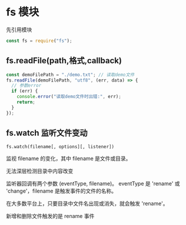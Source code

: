 # fs 模块

先引用模块

```js
const fs = require("fs");
```

## fs.readFile(path,格式,callback)

```js
const demoFilePath = "./demo.txt"; // 读取demo文件
fs.readFile(demoFilePath, "utf8", (err, data) => {
  // 参数error
  if (err) {
    console.error("读取demo文件时出错:", err);
    return;
  }
});
```

## fs.watch 监听文件变动

`fs.watch(filename[, options][, listener])`

监视 filename 的变化，其中 filename 是文件或目录。

无法深层检测目录中内容改变

监听器回调有两个参数 (eventType, filename)。 eventType 是 'rename' 或 'change'，filename 是触发事件的文件的名称。

在大多数平台上，只要目录中文件名出现或消失，就会触发 'rename'。

新增和删除文件触发的是 rename 事件
